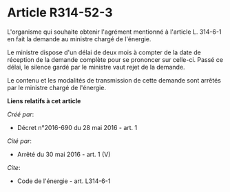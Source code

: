 # Article R314-52-3

L'organisme qui souhaite obtenir l'agrément mentionné à l'article L. 314-6-1 en fait la demande au ministre chargé de
l'énergie. 

Le ministre dispose d'un délai de deux mois à compter de la date de réception de la demande complète pour se prononcer sur
celle-ci. Passé ce délai, le silence gardé par le ministre vaut rejet de la demande. 

Le contenu et les modalités de transmission de cette demande sont arrêtés par le ministre chargé de l'énergie.

**Liens relatifs à cet article**

_Créé par_:

  - Décret n°2016-690 du 28 mai 2016 - art. 1

_Cité par_:

  - Arrêté du 30 mai 2016 - art. 1 (V)

_Cite_:

  - Code de l'énergie - art. L314-6-1
